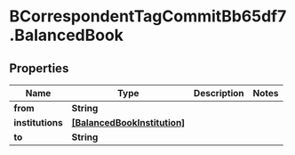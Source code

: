 # BCorrespondentTagCommitBb65df7.BalancedBook

## Properties

Name | Type | Description | Notes
------------ | ------------- | ------------- | -------------
**from** | **String** |  | 
**institutions** | [**[BalancedBookInstitution]**](BalancedBookInstitution.md) |  | 
**to** | **String** |  | 


